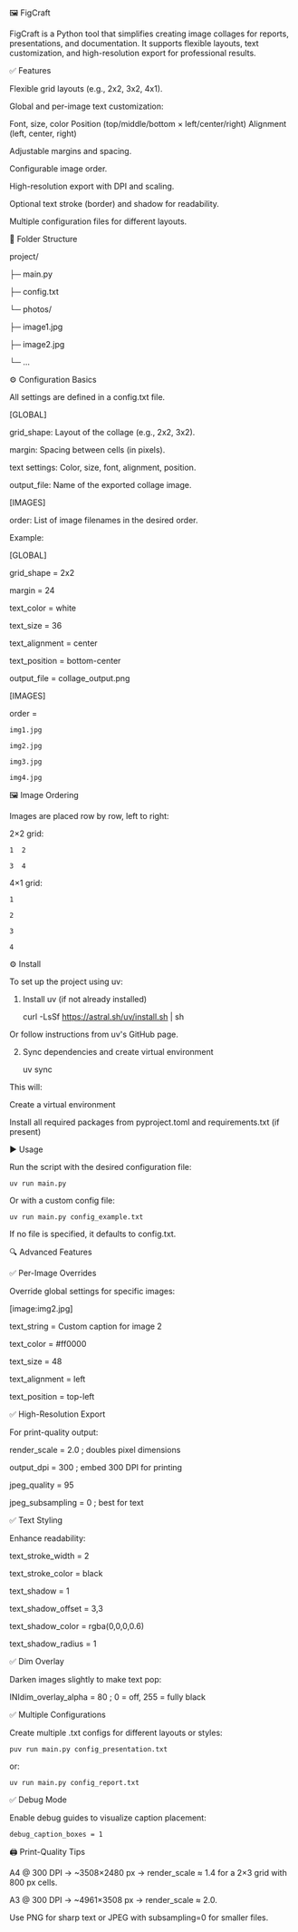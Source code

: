🖼️ FigCraft

FigCraft is a Python tool that simplifies creating image collages for reports, presentations, and documentation.
It supports flexible layouts, text customization, and high-resolution export for professional results.

✅ Features

Flexible grid layouts (e.g., 2x2, 3x2, 4x1).

Global and per-image text customization:

Font, size, color
Position (top/middle/bottom × left/center/right)
Alignment (left, center, right)

Adjustable margins and spacing.

Configurable image order.

High-resolution export with DPI and scaling.

Optional text stroke (border) and shadow for readability.

Multiple configuration files for different layouts.


📂 Folder Structure

project/

├─ main.py

├─ config.txt

└─ photos/

   ├─ image1.jpg

   ├─ image2.jpg

   └─ ...


⚙️ Configuration Basics

All settings are defined in a config.txt file.

[GLOBAL]

grid_shape: Layout of the collage (e.g., 2x2, 3x2).

margin: Spacing between cells (in pixels).

text settings: Color, size, font, alignment, position.

output_file: Name of the exported collage image.

[IMAGES]

order: List of image filenames in the desired order.

Example:

[GLOBAL]

grid_shape = 2x2

margin = 24

text_color = white

text_size = 36

text_alignment = center

text_position = bottom-center

output_file = collage_output.png


[IMAGES]

order = 

	img1.jpg

	img2.jpg

	img3.jpg

	img4.jpg

🖼️ Image Ordering

Images are placed row by row, left to right:

2×2 grid:

	1  2

	3  4

4×1 grid:

	1

	2

	3

	4

⚙️ Install

To set up the project using uv:

1. Install uv (if not already installed)

	curl -LsSf https://astral.sh/uv/install.sh | sh

Or follow instructions from uv's GitHub page.

2. Sync dependencies and create virtual environment

	uv sync

This will:

Create a virtual environment

Install all required packages from pyproject.toml and requirements.txt (if present)

▶️ Usage

Run the script with the desired configuration file:

	uv run main.py

Or with a custom config file:

	uv run main.py config_example.txt

If no file is specified, it defaults to config.txt.


🔍 Advanced Features

✅ Per-Image Overrides

Override global settings for specific images:

[image:img2.jpg]

text_string = Custom caption for image 2

text_color = #ff0000

text_size = 48

text_alignment = left

text_position = top-left

✅ High-Resolution Export

For print-quality output:

render_scale = 2.0      ; doubles pixel dimensions

output_dpi = 300        ; embed 300 DPI for printing

jpeg_quality = 95

jpeg_subsampling = 0    ; best for text


✅ Text Styling

Enhance readability:

text_stroke_width = 2

text_stroke_color = black

text_shadow = 1

text_shadow_offset = 3,3

text_shadow_color = rgba(0,0,0,0.6)

text_shadow_radius = 1


✅ Dim Overlay

Darken images slightly to make text pop:

INIdim_overlay_alpha = 80   ; 0 = off, 255 = fully black


✅ Multiple Configurations

Create multiple .txt configs for different layouts or styles:

	puv run main.py config_presentation.txt

or:

	uv run main.py config_report.txt


✅ Debug Mode

Enable debug guides to visualize caption placement:

	debug_caption_boxes = 1


🖨️ Print-Quality Tips

A4 @ 300 DPI → ~3508×2480 px → render_scale ≈ 1.4 for a 2×3 grid with 800 px cells.

A3 @ 300 DPI → ~4961×3508 px → render_scale ≈ 2.0.

Use PNG for sharp text or JPEG with subsampling=0 for smaller files.